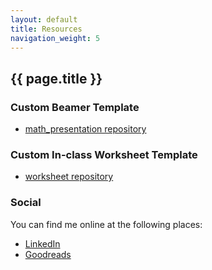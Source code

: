 ```yaml
---
layout: default
title: Resources
navigation_weight: 5
---
```

## {{ page.title }}

### Custom Beamer Template

+ [math_presentation repository](https://github.com/subhadipchowdhury/math_presentation)

### Custom In-class Worksheet Template

+ [worksheet repository](https://github.com/subhadipchowdhury/worksheet)

### Social

You can find me online at the following places:

+ [LinkedIn](https://www.linkedin.com/in/subhadipchowdhury/)
+ [Goodreads](https://www.goodreads.com/subhadip)

